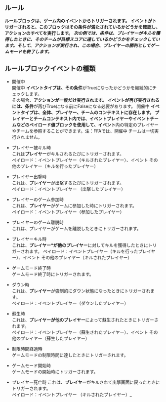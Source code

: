 
## ルール  
**ルールブロックは、ゲーム内のイベントからトリガーされます。
イベントがトリガーされると、このブロックはその条件が満たされているかどうかを確認し、アクションのすべてを実行します。
_次の例では、条件は、プレイヤーがキルを獲得したときに、そのチームが目標スコアに達しているかどうかをチェックしています。そして、アクションが実行され、この場合、プレイヤーの勝利としてゲームモードを終了します。_**  

[]()

## **ルール**ブロックイベントの種類  
* 開催中  
開催中 **イベントタイプは、その条件**がTrueになったかどうかを継続的にチェックします。  
その場合、**アクションが一度だけ実行されます。
イベントが再び実行されるには、条件**が再びTrueになる前にFalseになる必要があります。
開催中 **イベントタイプは、全体、プレイヤー、チームのコンテキストに存在します。
プレイヤーとチームコンテキスト内では、イベントプレイヤーやイベントチームなどのペイロード値ブロックを使用して、イベント**内の特定のプレイヤーやチームを参照することができます。注：FFAでは、開催中 チームは一切実行されません。

* プレイヤー被キル時  
これは**プレイヤー**がキルされるたびにトリガーされます。  
ペイロード：イベントプレイヤー（キルされたプレイヤー）、イベント その他のプレイヤー（キルを行ったプレイヤー）  

* プレイヤー出撃時  
これは、**プレイヤー**が出撃するたびにトリガーされます。  
ペイロード：イベントプレイヤー （出撃したプレイヤー）  

* プレイヤーのゲーム参加時  
これは、**プレイヤー**がゲームに参加した時にトリガーされます。  
ペイロード：イベントプレイヤー（参加したプレイヤー）  

* プレイヤーのゲーム離脱時  
これは、プレイヤーがゲームを離脱したときにトリガーされます。  

* プレイヤーキル時  
これは、**プレイヤー*が他のプレイヤー**に対してキルを獲得したときにトリガーされます。
ペイロード：イベントプレイヤー（キルを行ったプレイヤー）、イベント その他のプレイヤー（キルされたプレイヤー）

* ゲームモード終了時  
ゲームモード終了時にトリガーされます。  

* ダウン時  
これは、**プレイヤー**が強制的にダウン状態になったときにトリガーされます。  
ペイロード：イベントプレイヤー（ダウンしたプレイヤー）  

* 蘇生時  
これは、**プレイヤーが他のプレイヤー**によって蘇生されたときにトリガーされます。  
ペイロード：イベントプレイヤー（蘇生されたプレイヤー）、イベント その他のプレイヤー（蘇生したプレイヤー）  

* 制限時間経過時  
ゲームモードの制限時間に達したときにトリガーされます。  

* ゲームモード開始時  
ゲームモードの開始時にトリガーされます。  

* プレイヤー死亡時
これは、**プレイヤー**がキルされて出撃画面に戻ったときにトリガーされます。  
ペイロード：イベントプレイヤー （キルされたプレイヤー）_  
